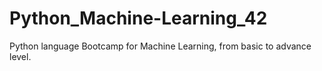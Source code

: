 # Python_Machine-Learning_42
Python language Bootcamp for Machine Learning, from basic
to advance level.
